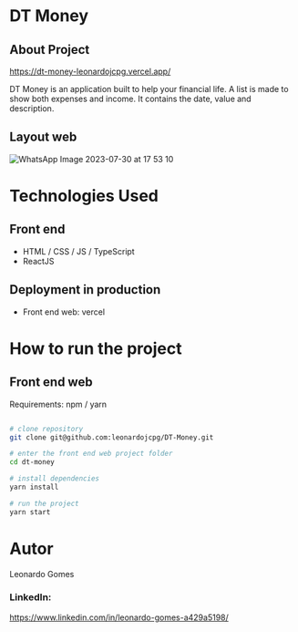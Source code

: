 # DT Money

## About Project
https://dt-money-leonardojcpg.vercel.app/

DT Money is an application built to help your financial life.
A list is made to show both expenses and income. It contains the date, value and description.

## Layout web
![WhatsApp Image 2023-07-30 at 17 53 10](https://github.com/leonardojcpg/DT-Money/assets/102674410/61fdcf81-5583-4938-b965-c76d917b0bfe)

# Technologies Used

## Front end
- HTML / CSS / JS / TypeScript
- ReactJS
## Deployment in production
- Front end web: vercel
# How to run the project

## Front end web
Requirements: npm / yarn

```bash

# clone repository
git clone git@github.com:leonardojcpg/DT-Money.git

# enter the front end web project folder
cd dt-money

# install dependencies
yarn install

# run the project
yarn start
```

# Autor

Leonardo Gomes
### LinkedIn:
https://www.linkedin.com/in/leonardo-gomes-a429a5198/
